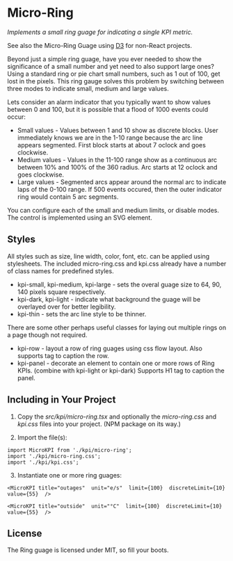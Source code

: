 # Micro-Ring

*Implements a small ring guage for indicating a single KPI metric.*

See also the Micro-Ring Guage using [D3](https://github.com/guru-florida/micro-ring-d3) for non-React projects.

Beyond just a simple ring guage, have you ever needed to show the significance of a small number
and yet need to also support large ones? Using a standard ring or pie chart small numbers,
such as 1 out of 100, get lost in the pixels. This ring gauge solves this problem by
switching between three modes to indicate small, medium and large values.

Lets consider an alarm indicator that you typically want to show values between 0 and 100, but
it is possible that a flood of 1000 events could occur:
* Small values - Values between 1 and 10 show as discrete blocks. User immediately knows we are
in the 1-10 range because the arc line appears segmented. First block starts at about 7 oclock
and goes clockwise.
* Medium values - Values in the 11-100 range show as a continuous arc between 10% and 100% of 
the 360 radius. Arc starts at 12 oclock and goes clockwise.
* Large values - Segmented arcs appear around the normal arc to indicate laps of the 0-100 range.
If 500 events occured, then the outer indicator ring would contain 5 arc segments.

You can configure each of the small and medium limits, or disable modes. The control is implemented
using an SVG element.

## Styles

All styles such as size, line width, color, font, etc. can be applied using stylesheets. The included
micro-ring.css and kpi.css already have a number of class names for predefined styles.

* kpi-small, kpi-medium, kpi-large - sets the overal guage size to 64, 90, 140 pixels square respectively.
* kpi-dark, kpi-light - indicate what background the guage will be overlayed over for better legibility.
* kpi-thin - sets the arc line style to be thinner.

There are some other perhaps useful classes for laying out multiple rings on a page though not required.

* kpi-row - layout a row of ring guages using css flow layout. Also supports <label> tag to caption the row.
* kpi-panel - decorate an element to contain one or more rows of Ring KPIs. (combine with kpi-light or kpi-dark)
Supports H1 tag to caption the panel. 

## Including in Your Project

1. Copy the _src/kpi/micro-ring.tsx_ and optionally the _micro-ring.css_ and _kpi.css_ files into your project.
(NPM package on its way.)

2. Import the file(s):
```
import MicroKPI from './kpi/micro-ring';
import './kpi/micro-ring.css';
import './kpi/kpi.css';
```

3. Instantiate one or more ring guages:

`<MicroKPI title="outages" 
    unit="e/s" 
    limit={100} 
    discreteLimit={10} 
    value={55} 
/>`

`<MicroKPI title="outside" 
    unit="°C" 
    limit={100} 
    discreteLimit={10} 
    value={55} 
/>`

## License

The Ring guage is licensed under MIT, so fill your boots.
